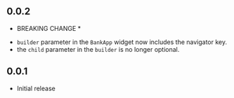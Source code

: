 ## 0.0.2

* BREAKING CHANGE *
- `builder` parameter in the `BankApp` widget now includes the navigator key.
- the `child` parameter in the `builder` is no longer optional. 

## 0.0.1

* Initial release
